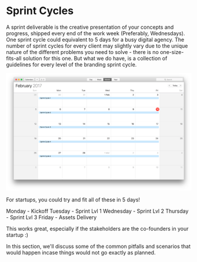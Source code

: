 # Sprint Cycles
A sprint deliverable is the creative presentation of your concepts and progress, shipped every end of the work week (Preferably, Wednesdays). One sprint cycle could equivalent to 5 days for a busy digital agency. The number of sprint cycles for every client may slightly vary due to the unique nature of the different problems you need to solve - there is no one-size-fits-all solution for this one. But what we do have, is a collection of guidelines for every level of the branding sprint cycle.

![](../assets/calendar.png)

For startups, you could try and fit all of these in 5 days!

Monday - Kickoff
Tuesday - Sprint Lvl 1
Wednesday - Sprint Lvl 2
Thursday - Sprint Lvl 3
Friday - Assets Delivery

This works great, especially if the stakeholders are the co-founders in your startup :)

In this section, we'll discuss some of the common pitfalls and scenarios that would happen incase things would not go exactly as planned.